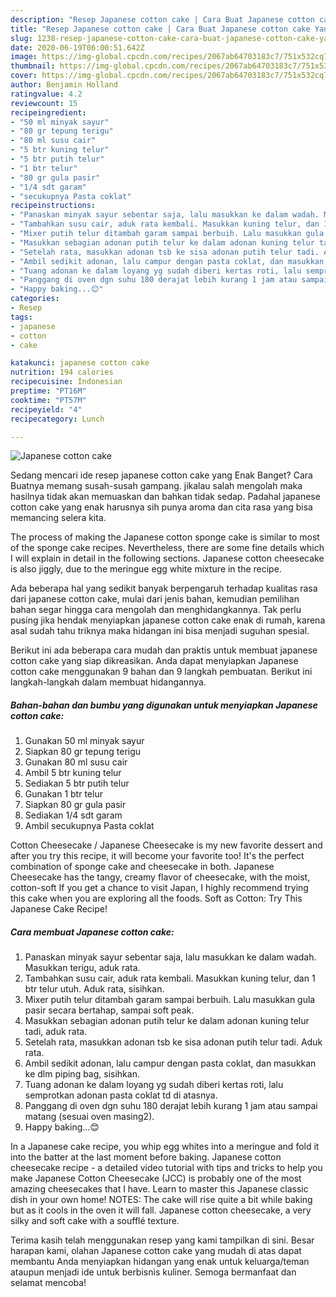 ```yaml
---
description: "Resep Japanese cotton cake | Cara Buat Japanese cotton cake Yang Sedap"
title: "Resep Japanese cotton cake | Cara Buat Japanese cotton cake Yang Sedap"
slug: 1238-resep-japanese-cotton-cake-cara-buat-japanese-cotton-cake-yang-sedap
date: 2020-06-19T06:00:51.642Z
image: https://img-global.cpcdn.com/recipes/2067ab64703183c7/751x532cq70/japanese-cotton-cake-foto-resep-utama.jpg
thumbnail: https://img-global.cpcdn.com/recipes/2067ab64703183c7/751x532cq70/japanese-cotton-cake-foto-resep-utama.jpg
cover: https://img-global.cpcdn.com/recipes/2067ab64703183c7/751x532cq70/japanese-cotton-cake-foto-resep-utama.jpg
author: Benjamin Holland
ratingvalue: 4.2
reviewcount: 15
recipeingredient:
- "50 ml minyak sayur"
- "80 gr tepung terigu"
- "80 ml susu cair"
- "5 btr kuning telur"
- "5 btr putih telur"
- "1 btr telur"
- "80 gr gula pasir"
- "1/4 sdt garam"
- "secukupnya Pasta coklat"
recipeinstructions:
- "Panaskan minyak sayur sebentar saja, lalu masukkan ke dalam wadah. Masukkan terigu, aduk rata."
- "Tambahkan susu cair, aduk rata kembali. Masukkan kuning telur, dan 1 btr telur utuh. Aduk rata, sisihkan."
- "Mixer putih telur ditambah garam sampai berbuih. Lalu masukkan gula pasir secara bertahap, sampai soft peak."
- "Masukkan sebagian adonan putih telur ke dalam adonan kuning telur tadi, aduk rata."
- "Setelah rata, masukkan adonan tsb ke sisa adonan putih telur tadi. Aduk rata."
- "Ambil sedikit adonan, lalu campur dengan pasta coklat, dan masukkan ke dlm piping bag, sisihkan."
- "Tuang adonan ke dalam loyang yg sudah diberi kertas roti, lalu semprotkan adonan pasta coklat td di atasnya."
- "Panggang di oven dgn suhu 180 derajat lebih kurang 1 jam atau sampai matang (sesuai oven masing2)."
- "Happy baking...😊"
categories:
- Resep
tags:
- japanese
- cotton
- cake

katakunci: japanese cotton cake 
nutrition: 194 calories
recipecuisine: Indonesian
preptime: "PT16M"
cooktime: "PT57M"
recipeyield: "4"
recipecategory: Lunch

---
```



![Japanese cotton cake](https://img-global.cpcdn.com/recipes/2067ab64703183c7/751x532cq70/japanese-cotton-cake-foto-resep-utama.jpg)

Sedang mencari ide resep japanese cotton cake yang Enak Banget? Cara Buatnya memang susah-susah gampang. jikalau salah mengolah maka hasilnya tidak akan memuaskan dan bahkan tidak sedap. Padahal japanese cotton cake yang enak harusnya sih punya aroma dan cita rasa yang bisa memancing selera kita.

The process of making the Japanese cotton sponge cake is similar to most of the sponge cake recipes. Nevertheless, there are some fine details which I will explain in detail in the following sections. Japanese cotton cheesecake is also jiggly, due to the meringue egg white mixture in the recipe.

Ada beberapa hal yang sedikit banyak berpengaruh terhadap kualitas rasa dari japanese cotton cake, mulai dari jenis bahan, kemudian pemilihan bahan segar hingga cara mengolah dan menghidangkannya. Tak perlu pusing jika hendak menyiapkan japanese cotton cake enak di rumah, karena asal sudah tahu triknya maka hidangan ini bisa menjadi suguhan spesial.


Berikut ini ada beberapa cara mudah dan praktis untuk membuat japanese cotton cake yang siap dikreasikan. Anda dapat menyiapkan Japanese cotton cake menggunakan 9 bahan dan 9 langkah pembuatan. Berikut ini langkah-langkah dalam membuat hidangannya.

<!--inarticleads1-->

##### Bahan-bahan dan bumbu yang digunakan untuk menyiapkan Japanese cotton cake:

1. Gunakan 50 ml minyak sayur
1. Siapkan 80 gr tepung terigu
1. Gunakan 80 ml susu cair
1. Ambil 5 btr kuning telur
1. Sediakan 5 btr putih telur
1. Gunakan 1 btr telur
1. Siapkan 80 gr gula pasir
1. Sediakan 1/4 sdt garam
1. Ambil secukupnya Pasta coklat


Cotton Cheesecake / Japanese Cheesecake is my new favorite dessert and after you try this recipe, it will become your favorite too! It&#39;s the perfect combination of sponge cake and cheesecake in both. Japanese Cheesecake has the tangy, creamy flavor of cheesecake, with the moist, cotton-soft If you get a chance to visit Japan, I highly recommend trying this cake when you are exploring all the foods. Soft as Cotton: Try This Japanese Cake Recipe! 

<!--inarticleads2-->

##### Cara membuat Japanese cotton cake:

1. Panaskan minyak sayur sebentar saja, lalu masukkan ke dalam wadah. Masukkan terigu, aduk rata.
1. Tambahkan susu cair, aduk rata kembali. Masukkan kuning telur, dan 1 btr telur utuh. Aduk rata, sisihkan.
1. Mixer putih telur ditambah garam sampai berbuih. Lalu masukkan gula pasir secara bertahap, sampai soft peak.
1. Masukkan sebagian adonan putih telur ke dalam adonan kuning telur tadi, aduk rata.
1. Setelah rata, masukkan adonan tsb ke sisa adonan putih telur tadi. Aduk rata.
1. Ambil sedikit adonan, lalu campur dengan pasta coklat, dan masukkan ke dlm piping bag, sisihkan.
1. Tuang adonan ke dalam loyang yg sudah diberi kertas roti, lalu semprotkan adonan pasta coklat td di atasnya.
1. Panggang di oven dgn suhu 180 derajat lebih kurang 1 jam atau sampai matang (sesuai oven masing2).
1. Happy baking...😊


In a Japanese cake recipe, you whip egg whites into a meringue and fold it into the batter at the last moment before baking. Japanese cotton cheesecake recipe - a detailed video tutorial with tips and tricks to help you make Japanese Cotton Cheesecake (JCC) is probably one of the most amazing cheesecakes that I have. Learn to master this Japanese classic dish in your own home! NOTES: The cake will rise quite a bit while baking but as it cools in the oven it will fall. Japanese cotton cheesecake, a very silky and soft cake with a soufflé texture. 

Terima kasih telah menggunakan resep yang kami tampilkan di sini. Besar harapan kami, olahan Japanese cotton cake yang mudah di atas dapat membantu Anda menyiapkan hidangan yang enak untuk keluarga/teman ataupun menjadi ide untuk berbisnis kuliner. Semoga bermanfaat dan selamat mencoba!
